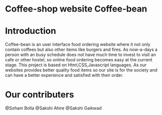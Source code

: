 # Coffee-shop website Coffee-bean

# Introduction


Coffee-bean is an user interface food ordering website where it not only contain coffees but also other items like burgers and fires. As now-a-days a person with an busy schedule does not have much time to invest to visit an cafe or other hostel, so online food ordering becomes easy at the current stage. This project is based on Html,CSS,Javascript languages. As our websites provides better quality food items so our site is for the society and can have a better experience and satisfied with their order.

# Our contributers
@Soham Bolla
@Sakshi Ahire
@Sakshi Gaikwad




